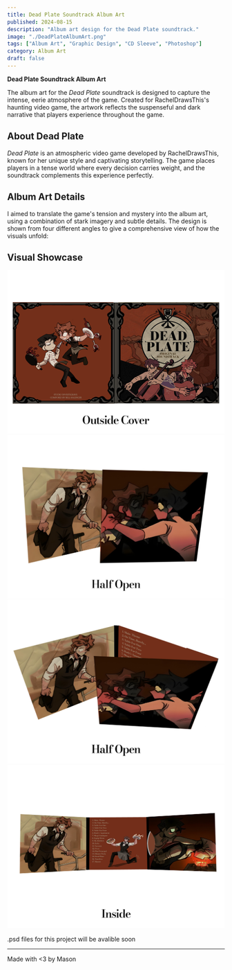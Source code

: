 ```yaml
---
title: Dead Plate Soundtrack Album Art  
published: 2024-08-15  
description: "Album art design for the Dead Plate soundtrack."  
image: "./DeadPlateAlbumArt.png"  
tags: ["Album Art", "Graphic Design", "CD Sleeve", "Photoshop"]  
category: Album Art  
draft: false
---
```


**Dead Plate Soundtrack Album Art**

The album art for the *Dead Plate* soundtrack is designed to capture the intense, eerie atmosphere of the game. Created for RachelDrawsThis's haunting video game, the artwork reflects the suspenseful and dark narrative that players experience throughout the game.

## About Dead Plate

*Dead Plate* is an atmospheric video game developed by RachelDrawsThis, known for her unique style and captivating storytelling. The game places players in a tense world where every decision carries weight, and the soundtrack complements this experience perfectly.

## Album Art Details

I aimed to translate the game's tension and mystery into the album art, using a combination of stark imagery and subtle details. The design is shown from four different angles to give a comprehensive view of how the visuals unfold:

## Visual Showcase

![Closed (Outside View)](https://github.com/11ason/Sitefiles/blob/main/DeadPlateClosed.png?raw=true)
![Half-Open (Front View)](https://github.com/11ason/Sitefiles/blob/main/DeadPlateFront.png?raw=true)
![Half-Open (Top View)](https://github.com/11ason/Sitefiles/blob/main/DeadPlateTop.png?raw=true)
![Open (Inside View)](https://github.com/11ason/Sitefiles/blob/main/DeadPlateInside.png?raw=true)

.psd files for this project will be avalible soon

---

Made with <3 by Mason
